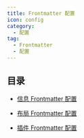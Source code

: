 ```yaml
---
title: Frontmatter 配置
icon: config
category:
  - 配置
tag:
  - Frontmatter
  - 配置
---
```


## 目录

- [信息 Frontmatter 配置](info.md)

- [布局 Frontmatter 配置](layout.md)

- [插件 Frontmatter 配置](plugins.md)
